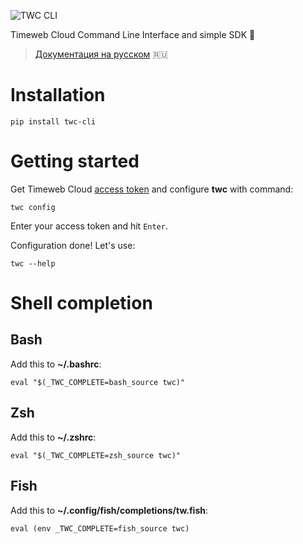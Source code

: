 ![TWC CLI](https://github.com/timeweb-cloud/twc/blob/master/artwork/logo.svg)

Timeweb Cloud Command Line Interface and simple SDK 💫

> [Документация на русском](https://github.com/timeweb-cloud/twc/blob/master/docs/ru/README.md) 🇷🇺

# Installation

```
pip install twc-cli
```

# Getting started

Get Timeweb Cloud [access token](https://timeweb.cloud/my/api-keys) and
configure **twc** with command:

```
twc config
```

Enter your access token and hit `Enter`.

Configuration done! Let's use:

```
twc --help
```

# Shell completion

## Bash

Add this to **~/.bashrc**:

```
eval "$(_TWC_COMPLETE=bash_source twc)"
```

## Zsh

Add this to **~/.zshrc**:

```
eval "$(_TWC_COMPLETE=zsh_source twc)"
```

## Fish

Add this to **~/.config/fish/completions/tw.fish**:

```
eval (env _TWC_COMPLETE=fish_source twc)
```

